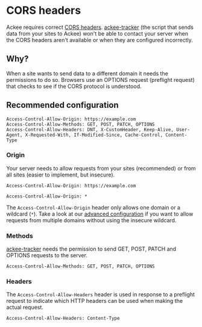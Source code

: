# CORS headers

Ackee requires correct [CORS headers](https://developer.mozilla.org/en-US/docs/Web/HTTP/CORS). [ackee-tracker](https://github.com/electerious/ackee-tracker) (the script that sends data from your sites to Ackee) won't be able to contact your server when the CORS headers aren't available or when they are configured incorrectly.

## Why?

When a site wants to send data to a different domain it needs the permissions to do so. Browsers use an OPTIONS request (preflight request) that checks to see if the CORS protocol is understood.

## Recommended configuration

```
Access-Control-Allow-Origin: https://example.com
Access-Control-Allow-Methods: GET, POST, PATCH, OPTIONS
Access-Control-Allow-Headers: DNT, X-CustomHeader, Keep-Alive, User-Agent, X-Requested-With, If-Modified-Since, Cache-Control, Content-Type
```

### Origin

Your server needs to allow requests from your sites (recommended) or from all sites (easier to implement, but insecure).

```
Access-Control-Allow-Origin: https://example.com
```

```
Access-Control-Allow-Origin: *
```

The `Access-Control-Allow-Origin` header only allows one domain or a wildcard (`*`). Take a look at our [advanced configuration](./SSL%20and%20HTTPS.md#advanced-configuration) if you want to allow requests from multiple domains without using the insecure wildcard.

### Methods

[ackee-tracker](https://github.com/electerious/ackee-tracker) needs the permission to send GET, POST, PATCH and OPTIONS requests to the server.

```
Access-Control-Allow-Methods: GET, POST, PATCH, OPTIONS
```

### Headers

The `Access-Control-Allow-Headers` header is used in response to a preflight request to indicate which HTTP headers can be used when making the actual request.

```
Access-Control-Allow-Headers: Content-Type
```